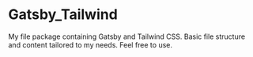 # Gatsby_Tailwind
My file package containing Gatsby and Tailwind CSS. Basic file structure and content tailored to my needs. Feel free to use.
